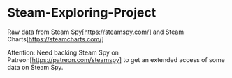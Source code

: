 # Steam-Exploring-Project

Raw data from Steam Spy[https://steamspy.com/] and Steam Charts[https://steamcharts.com/]

Attention: Need backing Steam Spy on Patreon[https://patreon.com/steamspy] to get an extended access of some data on Steam Spy.
